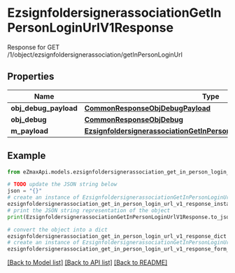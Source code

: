 # EzsignfoldersignerassociationGetInPersonLoginUrlV1Response

Response for GET /1/object/ezsignfoldersignerassociation/getInPersonLoginUrl

## Properties

Name | Type | Description | Notes
------------ | ------------- | ------------- | -------------
**obj_debug_payload** | [**CommonResponseObjDebugPayload**](CommonResponseObjDebugPayload.md) |  | 
**obj_debug** | [**CommonResponseObjDebug**](CommonResponseObjDebug.md) |  | [optional] 
**m_payload** | [**EzsignfoldersignerassociationGetInPersonLoginUrlV1ResponseMPayload**](EzsignfoldersignerassociationGetInPersonLoginUrlV1ResponseMPayload.md) |  | 

## Example

```python
from eZmaxApi.models.ezsignfoldersignerassociation_get_in_person_login_url_v1_response import EzsignfoldersignerassociationGetInPersonLoginUrlV1Response

# TODO update the JSON string below
json = "{}"
# create an instance of EzsignfoldersignerassociationGetInPersonLoginUrlV1Response from a JSON string
ezsignfoldersignerassociation_get_in_person_login_url_v1_response_instance = EzsignfoldersignerassociationGetInPersonLoginUrlV1Response.from_json(json)
# print the JSON string representation of the object
print(EzsignfoldersignerassociationGetInPersonLoginUrlV1Response.to_json())

# convert the object into a dict
ezsignfoldersignerassociation_get_in_person_login_url_v1_response_dict = ezsignfoldersignerassociation_get_in_person_login_url_v1_response_instance.to_dict()
# create an instance of EzsignfoldersignerassociationGetInPersonLoginUrlV1Response from a dict
ezsignfoldersignerassociation_get_in_person_login_url_v1_response_form_dict = ezsignfoldersignerassociation_get_in_person_login_url_v1_response.from_dict(ezsignfoldersignerassociation_get_in_person_login_url_v1_response_dict)
```
[[Back to Model list]](../README.md#documentation-for-models) [[Back to API list]](../README.md#documentation-for-api-endpoints) [[Back to README]](../README.md)



